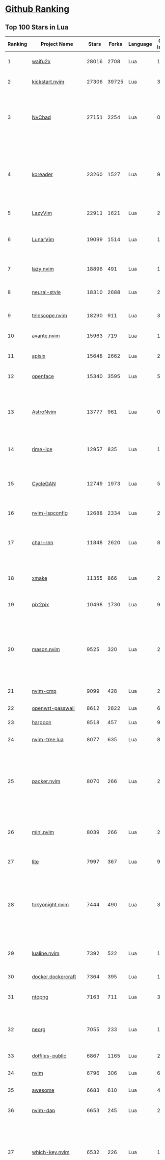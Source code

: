 [Github Ranking](../README.md)
==========

## Top 100 Stars in Lua

| Ranking | Project Name | Stars | Forks | Language | Open Issues | Description | Last Commit |
| ------- | ------------ | ----- | ----- | -------- | ----------- | ----------- | ----------- |
| 1 | [waifu2x](https://github.com/nagadomi/waifu2x) | 28016 | 2708 | Lua | 152 | Image Super-Resolution for Anime-Style Art | 2023-05-04T00:50:48Z |
| 2 | [kickstart.nvim](https://github.com/nvim-lua/kickstart.nvim) | 27306 | 39725 | Lua | 30 | A launch point for your personal nvim configuration | 2025-05-22T21:10:05Z |
| 3 | [NvChad](https://github.com/NvChad/NvChad) | 27151 | 2254 | Lua | 0 | Blazing fast Neovim framework providing solid defaults and a beautiful UI, enhancing your neovim experience. | 2025-09-20T00:57:51Z |
| 4 | [koreader](https://github.com/koreader/koreader) | 23260 | 1527 | Lua | 993 | An ebook reader application supporting PDF, DjVu, EPUB, FB2 and many more formats, running on Cervantes, Kindle, Kobo, PocketBook and Android devices | 2025-09-22T02:36:28Z |
| 5 | [LazyVim](https://github.com/LazyVim/LazyVim) | 22911 | 1621 | Lua | 2 | Neovim config for the lazy | 2025-09-22T12:08:43Z |
| 6 | [LunarVim](https://github.com/LunarVim/LunarVim) | 19099 | 1514 | Lua | 15 | 🌙 LunarVim is an IDE layer for Neovim. Completely free and community driven. | 2025-06-05T15:05:30Z |
| 7 | [lazy.nvim](https://github.com/folke/lazy.nvim) | 18896 | 491 | Lua | 12 | 💤 A modern plugin manager for Neovim | 2025-08-12T01:14:58Z |
| 8 | [neural-style](https://github.com/jcjohnson/neural-style) | 18310 | 2688 | Lua | 290 | Torch implementation of neural style algorithm | 2018-02-23T01:21:20Z |
| 9 | [telescope.nvim](https://github.com/nvim-telescope/telescope.nvim) | 18290 | 911 | Lua | 390 | Find, Filter, Preview, Pick. All lua, all the time. | 2025-05-12T01:21:28Z |
| 10 | [avante.nvim](https://github.com/yetone/avante.nvim) | 15963 | 719 | Lua | 124 | Use your Neovim like using Cursor AI IDE! | 2025-09-22T05:39:29Z |
| 11 | [apisix](https://github.com/apache/apisix) | 15648 | 2662 | Lua | 276 | The Cloud-Native API Gateway and AI Gateway | 2025-09-22T07:10:22Z |
| 12 | [openface](https://github.com/cmusatyalab/openface) | 15340 | 3595 | Lua | 5 | Face recognition with deep neural networks. | 2024-10-04T12:59:04Z |
| 13 | [AstroNvim](https://github.com/AstroNvim/AstroNvim) | 13777 | 961 | Lua | 0 | AstroNvim is an aesthetic and feature-rich neovim config that is extensible and easy to use with a great set of plugins  | 2025-09-22T17:41:53Z |
| 14 | [rime-ice](https://github.com/iDvel/rime-ice) | 12957 | 835 | Lua | 15 | Rime 配置：雾凇拼音 \| 长期维护的简体词库 | 2025-09-16T17:21:10Z |
| 15 | [CycleGAN](https://github.com/junyanz/CycleGAN) | 12749 | 1973 | Lua | 58 | Software that can generate photos from paintings,  turn horses into zebras,  perform style transfer, and more. | 2023-09-12T19:48:53Z |
| 16 | [nvim-lspconfig](https://github.com/neovim/nvim-lspconfig) | 12688 | 2334 | Lua | 23 | Quickstart configs for Nvim LSP | 2025-09-22T19:44:10Z |
| 17 | [char-rnn](https://github.com/karpathy/char-rnn) | 11848 | 2620 | Lua | 88 | Multi-layer Recurrent Neural Networks (LSTM, GRU, RNN) for character-level language models in Torch | 2023-10-24T17:15:27Z |
| 18 | [xmake](https://github.com/xmake-io/xmake) | 11355 | 866 | Lua | 223 | 🔥 A cross-platform build utility based on Lua | 2025-09-23T04:03:22Z |
| 19 | [pix2pix](https://github.com/phillipi/pix2pix) | 10498 | 1730 | Lua | 90 | Image-to-image translation with conditional adversarial nets | 2021-06-06T12:09:47Z |
| 20 | [mason.nvim](https://github.com/mason-org/mason.nvim) | 9525 | 320 | Lua | 242 | Portable package manager for Neovim that runs everywhere Neovim runs. Easily install and manage LSP servers, DAP servers, linters, and formatters. | 2025-08-07T04:52:33Z |
| 21 | [nvim-cmp](https://github.com/hrsh7th/nvim-cmp) | 9099 | 428 | Lua | 272 | A completion plugin for neovim coded in Lua. | 2025-04-13T03:23:19Z |
| 22 | [openwrt-passwall](https://github.com/xiaorouji/openwrt-passwall) | 8612 | 2822 | Lua | 6 | None | 2025-09-23T03:28:36Z |
| 23 | [harpoon](https://github.com/ThePrimeagen/harpoon) | 8518 | 457 | Lua | 93 | None | 2025-02-10T21:22:07Z |
| 24 | [nvim-tree.lua](https://github.com/nvim-tree/nvim-tree.lua) | 8077 | 635 | Lua | 87 | A file explorer tree for neovim written in lua | 2025-09-08T06:26:44Z |
| 25 | [packer.nvim](https://github.com/wbthomason/packer.nvim) | 8070 | 266 | Lua | 259 | A use-package inspired plugin manager for Neovim. Uses native packages, supports Luarocks dependencies, written in Lua, allows for expressive config | 2024-03-05T19:20:31Z |
| 26 | [mini.nvim](https://github.com/nvim-mini/mini.nvim) | 8039 | 266 | Lua | 29 | Library of 40+ independent Lua modules improving Neovim experience with minimal effort | 2025-09-22T13:49:12Z |
| 27 | [lite](https://github.com/rxi/lite) | 7997 | 367 | Lua | 91 | A lightweight text editor written in Lua | 2023-09-20T16:35:31Z |
| 28 | [tokyonight.nvim](https://github.com/folke/tokyonight.nvim) | 7444 | 490 | Lua | 3 | 🏙  A clean, dark Neovim theme written in Lua, with support for lsp, treesitter and lots of plugins. Includes additional themes for Kitty, Alacritty, iTerm and Fish. | 2025-09-17T21:03:20Z |
| 29 | [lualine.nvim](https://github.com/nvim-lualine/lualine.nvim) | 7392 | 522 | Lua | 181 | A blazing fast and easy to configure neovim statusline plugin written in pure lua. | 2025-08-12T03:50:49Z |
| 30 | [docker.dockercraft](https://github.com/docker-archive-public/docker.dockercraft) | 7364 | 395 | Lua | 15 | Docker + Minecraft = Dockercraft | 2021-06-15T14:24:53Z |
| 31 | [ntopng](https://github.com/ntop/ntopng) | 7163 | 711 | Lua | 324 | Web-based Traffic and Security Network Traffic Monitoring | 2025-09-22T20:32:17Z |
| 32 | [neorg](https://github.com/nvim-neorg/neorg) | 7055 | 233 | Lua | 192 | Modernity meets insane extensibility. The future of organizing your life in Neovim. | 2025-09-20T21:35:48Z |
| 33 | [dotfiles-public](https://github.com/craftzdog/dotfiles-public) | 6867 | 1165 | Lua | 20 | My personal dotfiles | 2025-07-17T07:40:26Z |
| 34 | [nvim](https://github.com/catppuccin/nvim) | 6796 | 306 | Lua | 6 | 🍨 Soothing pastel theme for (Neo)vim | 2025-09-22T16:54:34Z |
| 35 | [awesome](https://github.com/awesomeWM/awesome) | 6683 | 610 | Lua | 471 | awesome window manager | 2025-05-17T18:32:58Z |
| 36 | [nvim-dap](https://github.com/mfussenegger/nvim-dap) | 6653 | 245 | Lua | 28 | Debug Adapter Protocol client implementation for Neovim | 2025-09-20T06:06:43Z |
| 37 | [which-key.nvim](https://github.com/folke/which-key.nvim) | 6532 | 226 | Lua | 10 | 💥   Create key bindings that stick. WhichKey helps you remember your Neovim keymaps, by showing available keybindings in a popup as you type. | 2025-02-22T15:01:58Z |
| 38 | [trouble.nvim](https://github.com/folke/trouble.nvim) | 6440 | 205 | Lua | 5 | 🚦 A pretty diagnostics, references, telescope results, quickfix and location list to help you solve all the trouble your code is causing. | 2025-09-19T10:02:29Z |
| 39 | [gitsigns.nvim](https://github.com/lewis6991/gitsigns.nvim) | 6169 | 240 | Lua | 32 | Git integration for buffers | 2025-09-22T14:25:06Z |
| 40 | [snacks.nvim](https://github.com/folke/snacks.nvim) | 6000 | 319 | Lua | 62 | 🍿 A collection of QoL plugins for Neovim | 2025-09-17T19:01:58Z |
| 41 | [VeryNginx](https://github.com/alexazhou/VeryNginx) | 5993 | 957 | Lua | 108 |  A very powerful and friendly  nginx base on lua-nginx-module( openresty ) which provide WAF, Control Panel, and Dashboards.  | 2020-06-30T07:07:17Z |
| 42 | [lsyncd](https://github.com/lsyncd/lsyncd) | 5932 | 477 | Lua | 176 | Lsyncd (Live Syncing Daemon) synchronizes local directories with remote targets | 2024-11-27T15:11:27Z |
| 43 | [oil.nvim](https://github.com/stevearc/oil.nvim) | 5719 | 171 | Lua | 91 | Neovim file explorer: edit your filesystem like a buffer | 2025-08-21T01:23:38Z |
| 44 | [lite-xl](https://github.com/lite-xl/lite-xl) | 5694 | 276 | Lua | 220 | A lightweight text editor written in Lua | 2025-09-13T15:16:54Z |
| 45 | [obsidian.nvim](https://github.com/epwalsh/obsidian.nvim) | 5608 | 245 | Lua | 164 | Obsidian 🤝 Neovim | 2025-05-12T18:01:13Z |
| 46 | [Neovim-from-scratch](https://github.com/LunarVim/Neovim-from-scratch) | 5539 | 1136 | Lua | 66 | 📚 A Neovim config designed from scratch to be understandable | 2024-07-22T20:44:57Z |
| 47 | [kanagawa.nvim](https://github.com/rebelot/kanagawa.nvim) | 5496 | 204 | Lua | 51 | NeoVim dark colorscheme inspired by the colors of the famous painting by Katsushika Hokusai. | 2025-05-21T11:50:30Z |
| 48 | [codecompanion.nvim](https://github.com/olimorris/codecompanion.nvim) | 5323 | 302 | Lua | 1 | ✨ AI Coding, Vim Style | 2025-09-22T21:53:27Z |
| 49 | [noice.nvim](https://github.com/folke/noice.nvim) | 5323 | 149 | Lua | 13 | 💥 Highly experimental plugin that completely replaces the UI for messages, cmdline and the popupmenu. | 2025-02-11T19:04:52Z |
| 50 | [blink.cmp](https://github.com/Saghen/blink.cmp) | 5313 | 301 | Lua | 110 | Performant, batteries-included completion plugin for Neovim  | 2025-09-17T01:54:46Z |
| 51 | [toggleterm.nvim](https://github.com/akinsho/toggleterm.nvim) | 5119 | 193 | Lua | 63 | A neovim lua plugin to help easily manage multiple terminal windows | 2025-03-09T09:20:40Z |
| 52 | [diffview.nvim](https://github.com/sindrets/diffview.nvim) | 4956 | 146 | Lua | 95 | Single tabpage interface for easily cycling through diffs for all modified files for any git rev. | 2024-08-02T16:45:51Z |
| 53 | [PathOfBuilding](https://github.com/PathOfBuildingCommunity/PathOfBuilding) | 4907 | 2183 | Lua | 771 | Offline build planner for Path of Exile. | 2025-09-19T14:08:18Z |
| 54 | [neo-tree.nvim](https://github.com/nvim-neo-tree/neo-tree.nvim) | 4898 | 268 | Lua | 168 | Neovim plugin to manage the file system and other tree like structures. | 2025-09-22T13:15:30Z |
| 55 | [neogit](https://github.com/NeogitOrg/neogit) | 4836 | 288 | Lua | 124 | An interactive and powerful Git interface for Neovim, inspired by Magit | 2025-09-22T07:03:45Z |
| 56 | [DenseNet](https://github.com/liuzhuang13/DenseNet) | 4824 | 1071 | Lua | 28 | Densely Connected Convolutional Networks, In CVPR 2017 (Best Paper Award). | 2024-01-09T13:15:40Z |
| 57 | [indent-blankline.nvim](https://github.com/lukas-reineke/indent-blankline.nvim) | 4732 | 111 | Lua | 19 | Indent guides  for Neovim | 2025-03-17T15:20:19Z |
| 58 | [conform.nvim](https://github.com/stevearc/conform.nvim) | 4489 | 247 | Lua | 66 | Lightweight yet powerful formatter plugin for Neovim | 2025-08-27T22:45:45Z |
| 59 | [Comment.nvim](https://github.com/numToStr/Comment.nvim) | 4457 | 167 | Lua | 50 | :brain: :muscle: // Smart and powerful comment plugin for neovim. Supports treesitter, dot repeat, left-right/up-down motions, hooks, and more | 2024-08-19T16:47:28Z |
| 60 | [fast-neural-style](https://github.com/jcjohnson/fast-neural-style) | 4335 | 817 | Lua | 126 | Feedforward style transfer | 2023-10-03T20:54:31Z |
| 61 | [CorsixTH](https://github.com/CorsixTH/CorsixTH) | 4262 | 375 | Lua | 219 | Open source clone of Theme Hospital | 2025-09-22T01:09:00Z |
| 62 | [LuaSnip](https://github.com/L3MON4D3/LuaSnip) | 4083 | 258 | Lua | 113 | Snippet Engine for Neovim written in Lua. | 2025-09-15T17:19:57Z |
| 63 | [nvim-config](https://github.com/jdhao/nvim-config) | 4076 | 580 | Lua | 6 | A modern Neovim configuration with full battery for Python, Lua, C++, Markdown, LaTeX, and more... | 2025-09-14T18:51:59Z |
| 64 | [bufferline.nvim](https://github.com/akinsho/bufferline.nvim) | 4063 | 223 | Lua | 67 | A snazzy bufferline for Neovim | 2025-01-14T16:03:57Z |
| 65 | [vim-be-good](https://github.com/ThePrimeagen/vim-be-good) | 4059 | 167 | Lua | 41 | vim-be-good is a nvim plugin designed to make you better at Vim Movements.  | 2024-12-05T02:01:17Z |
| 66 | [lsp-zero.nvim](https://github.com/VonHeikemen/lsp-zero.nvim) | 4021 | 94 | Lua | 0 | A starting point to setup some lsp related features in neovim. | 2025-07-11T12:12:32Z |
| 67 | [ngx_lua_waf](https://github.com/loveshell/ngx_lua_waf) | 4013 | 1458 | Lua | 0 | ngx_lua_waf是一个基于lua-nginx-module(openresty)的web应用防火墙 | 2024-03-17T12:14:30Z |
| 68 | [ChatGPT.nvim](https://github.com/jackMort/ChatGPT.nvim) | 4006 | 339 | Lua | 101 | ChatGPT Neovim Plugin: Effortless Natural Language Generation with OpenAI's ChatGPT API | 2024-10-12T08:08:29Z |
| 69 | [nvim-surround](https://github.com/kylechui/nvim-surround) | 3919 | 69 | Lua | 8 | Add/change/delete surrounding delimiter pairs with ease. Written with :heart: in Lua. | 2025-09-20T22:49:19Z |
| 70 | [luvit](https://github.com/luvit/luvit) | 3913 | 376 | Lua | 89 | Lua + libUV + jIT = pure awesomesauce | 2025-01-16T23:10:02Z |
| 71 | [ant](https://github.com/ejoy/ant) | 3907 | 405 | Lua | 10 | Ant game engine | 2025-03-24T06:29:15Z |
| 72 | [lua-language-server](https://github.com/LuaLS/lua-language-server) | 3899 | 384 | Lua | 626 | A language server that offers Lua language support - programmed in Lua | 2025-08-07T12:00:49Z |
| 73 | [init.lua](https://github.com/ThePrimeagen/init.lua) | 3846 | 672 | Lua | 36 | None | 2025-09-11T17:57:40Z |
| 74 | [todo-comments.nvim](https://github.com/folke/todo-comments.nvim) | 3832 | 118 | Lua | 1 | ✅  Highlight, list and search todo comments in your projects | 2025-01-14T17:03:48Z |
| 75 | [dotfiles](https://github.com/elenapan/dotfiles) | 3793 | 179 | Lua | 15 | There is no place like ~/ | 2025-09-17T18:43:19Z |
| 76 | [nvim-autopairs](https://github.com/windwp/nvim-autopairs) | 3793 | 131 | Lua | 11 | autopairs for neovim written in lua | 2025-07-01T00:32:21Z |
| 77 | [fairseq-lua](https://github.com/facebookresearch/fairseq-lua) | 3739 | 612 | Lua | 16 | Facebook AI Research Sequence-to-Sequence Toolkit | 2021-09-17T09:21:31Z |
| 78 | [fzf-lua](https://github.com/ibhagwan/fzf-lua) | 3735 | 220 | Lua | 1 | Improved fzf.vim written in lua | 2025-09-23T00:33:07Z |
| 79 | [copilot.lua](https://github.com/zbirenbaum/copilot.lua) | 3735 | 145 | Lua | 22 | Fully featured & enhanced replacement for copilot.vim complete with API for interacting with Github Copilot | 2025-09-22T19:55:02Z |
| 80 | [nightfox.nvim](https://github.com/EdenEast/nightfox.nvim) | 3712 | 164 | Lua | 20 | 🦊A highly customizable theme for vim and neovim with support for lsp, treesitter and a variety of plugins. | 2025-02-09T17:21:50Z |
| 81 | [lspsaga.nvim](https://github.com/nvimdev/lspsaga.nvim) | 3692 | 298 | Lua | 88 | improve neovim lsp experience | 2025-06-25T09:55:48Z |
| 82 | [dev-environment-files](https://github.com/josean-dev/dev-environment-files) | 3684 | 868 | Lua | 31 | None | 2025-07-29T17:47:13Z |
| 83 | [vulscan](https://github.com/scipag/vulscan) | 3664 | 686 | Lua | 0 | Advanced vulnerability scanning with Nmap NSE | 2024-09-11T04:12:49Z |
| 84 | [oh-my-rime](https://github.com/Mintimate/oh-my-rime) | 3639 | 238 | Lua | 8 | The Simple Config Template Of Rime By Mintimate.   | 2025-09-05T08:43:13Z |
| 85 | [null-ls.nvim](https://github.com/jose-elias-alvarez/null-ls.nvim) | 3621 | 767 | Lua | 71 | Use Neovim as a language server to inject LSP diagnostics, code actions, and more via Lua. | 2023-10-03T08:04:11Z |
| 86 | [openresty-best-practices](https://github.com/moonbingbing/openresty-best-practices) | 3618 | 874 | Lua | 36 | None | 2024-06-13T09:29:15Z |
| 87 | [mason-lspconfig.nvim](https://github.com/mason-org/mason-lspconfig.nvim) | 3610 | 216 | Lua | 78 | Extension to mason.nvim that makes it easier to use lspconfig with mason.nvim. | 2025-09-21T10:06:37Z |
| 88 | [luarocks](https://github.com/luarocks/luarocks) | 3571 | 461 | Lua | 212 | LuaRocks is the package manager for the Lua programming language. | 2025-07-27T07:08:14Z |
| 89 | [yoru](https://github.com/raexera/yoru) | 3554 | 209 | Lua | 38 | A custom Linux environment built on AwesomeWM | 2024-08-02T02:19:16Z |
| 90 | [tarantool](https://github.com/tarantool/tarantool) | 3551 | 388 | Lua | 1438 | Get your data in RAM. Get compute close to data. Enjoy the performance. | 2025-09-22T14:45:25Z |
| 91 | [cdn-up-and-running](https://github.com/leandromoreira/cdn-up-and-running) | 3551 | 233 | Lua | 2 | CDN Up and Running - Building a CDN from Scratch to Learn about CDN, Nginx, Lua, Prometheus, Grafana, Load balancing, and Containers. | 2024-05-04T11:22:59Z |
| 92 | [flash.nvim](https://github.com/folke/flash.nvim) | 3523 | 55 | Lua | 7 | Navigate your code with search labels, enhanced character motions and Treesitter integration | 2025-09-17T08:08:01Z |
| 93 | [orgmode](https://github.com/nvim-orgmode/orgmode) | 3497 | 164 | Lua | 98 | Orgmode clone written in Lua for Neovim 0.11.0+. | 2025-09-20T13:25:13Z |
| 94 | [render-markdown.nvim](https://github.com/MeanderingProgrammer/render-markdown.nvim) | 3489 | 73 | Lua | 1 | Plugin to improve viewing Markdown files in Neovim | 2025-09-22T18:34:21Z |
| 95 | [nvim-notify](https://github.com/rcarriga/nvim-notify) | 3429 | 93 | Lua | 70 | A fancy, configurable, notification manager for NeoVim | 2025-09-06T20:22:11Z |
| 96 | [hardtime.nvim](https://github.com/m4xshen/hardtime.nvim) | 3417 | 45 | Lua | 9 | Break bad habits, master Vim motions | 2025-09-13T04:35:20Z |
| 97 | [rime](https://github.com/ssnhd/rime) | 3368 | 296 | Lua | 41 | Rime Squirrel 鼠须管配置文件（朙月拼音、小鹤双拼、自然码双拼） | 2025-08-26T09:02:47Z |
| 98 | [refactoring.nvim](https://github.com/ThePrimeagen/refactoring.nvim) | 3367 | 102 | Lua | 15 | The Refactoring library based off the Refactoring book by Martin Fowler | 2025-09-09T15:33:09Z |
| 99 | [docker-jitsi-meet](https://github.com/jitsi/docker-jitsi-meet) | 3367 | 1483 | Lua | 34 | Jitsi Meet on Docker | 2025-09-16T15:53:35Z |
| 100 | [moonscript](https://github.com/leafo/moonscript) | 3359 | 197 | Lua | 184 | :crescent_moon: A language that compiles to Lua | 2025-02-27T19:30:58Z |

